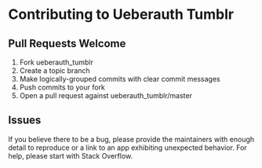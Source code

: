# Contributing to Ueberauth Tumblr

## Pull Requests Welcome
1. Fork ueberauth_tumblr
2. Create a topic branch
3. Make logically-grouped commits with clear commit messages
4. Push commits to your fork
5. Open a pull request against ueberauth_tumblr/master

## Issues

If you believe there to be a bug, please provide the maintainers with enough
detail to reproduce or a link to an app exhibiting unexpected behavior. For
help, please start with Stack Overflow.
